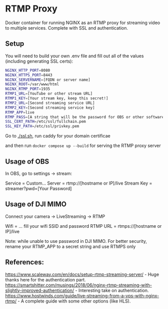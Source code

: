 # RTMP Proxy

Docker container for running NGINX as an RTMP proxy for streaming video to multiple services. Complete with SSL and authentication.

## Setup

You will need to build your own .env file and fill out all of the values (including generating SSL certs):

```sh
NGINX_HTTP_PORT=8080
NGINX_HTTPS_PORT=8443
NGINX_SERVERNAME=[FQDN or server name]
NGINX_ROOT=/var/www/html
NGINX_RTMP_PORT=1935
RTMP1_URL=[YouTube or other stream URL]
RTMP1_KEY=[Your stream key, keep this secret!]
RTMP2_URL=[Second streaming service URL]
RTMP2_KEY=[Second streaming service key]
RTMP_APP=live
RTMP_PASS=[A string that will be the password for OBS or other software]
SSL_CERT_PATH=/etc/ssl/fullchain.pem
SSL_KEY_PATH=/etc/ssl/privkey.pem
```

Go to [./ssl.sh](ssl.sh), run caddy for your domain certificae

and then run `docker compose up --build` for serving the RTMP proxy server

## Usage of OBS

In OBS, go to settings -> stream:

Service = Custom...
Server = rtmp://[hostname or IP]/live
Stream Key = streamer?pwd=[Your Password]

## Usage of DJI MIMO

Connect your camera -> LiveStreaming -> RTMP

Wifi = ... fill your wifi SSID and password
RTMP URL = rtmps://[hostname or IP]/live

Note: while unable to use password in DJI MIMO. For better security, rename your RTMP_APP to a secret string and use RTMPS only

## References:

https://www.scaleway.com/en/docs/setup-rtmp-streaming-server/ - Huge thanks here for the authentication part.
https://smartshitter.com/musings/2018/06/nginx-rtmp-streaming-with-slightly-improved-authentication/ - Interesting take on authentication.
https://www.hostwinds.com/guide/live-streaming-from-a-vps-with-nginx-rtmp/ - A complete guide with some other options (like HLS).
